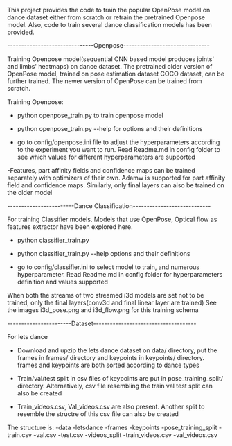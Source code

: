This project provides the code to train the popular OpenPose model on dance dataset either from scratch or retrain the pretrained Openpose model. Also, code to train several dance classification models has been provided.

-------------------------------Openpose-------------------------------

Training Openpose model(sequential CNN based model produces joints' and limbs' heatmaps) on dance dataset. The pretrained older version of OpenPose model, trained on pose estimation dataset COCO dataset, can be further trained. The newer version of OpenPose can be trained from scratch.

Training Openpose:

- python openpose_train.py <arguments> to train openpose model

- python openpose_train.py --help for options and their definitions

- go to config/openpose.ini file to adjust the hyperparameters according to the experiment you want to run. Read Readme.md in config folder to see which values for different hyperparameters are supported

-Features, part affinity fields and confidence maps can be trained separately with optimizers of their own. Adamw is supported for part affinity field and confidence maps. Similarly, only final layers can also be trained on the older model


------------------------Dance Classification----------------------------

For training Classifier models. Models that use OpenPose, Optical flow as features extractor have been explored here.

- python classifier_train.py <arguments>

- python classifier_train.py --help options and their definitions

- go to config/classifier.ini to select model to train, and numerous hyperparameter. Read Readme.md in config folder for hyperparameters definition and values supported

When both the streams of two streamed i3d models are set not to be trained, only the final layers(conv3d and final linear layer are trained) See the images i3d_pose.png and i3d_flow.png for this training schema

-----------------------Dataset-------------------------------------

For lets dance

- Download and upzip the lets dance dataset on data/ directory, put the frames in frames/ directory and keypoints in keypoints/ directory. frames and keypoints are both sorted according to dance types

- Train/val/test split in csv files of keypoints are put in pose_training_split/ directory. Alternatively, csv file resembling the train val test split can also be created

- Train_videos.csv, Val_videos.csv are also present. Another split to resemble the structre of this csv file can also be created

The structure is:
-data
 -letsdance
  -frames
  -keypoints
  -pose_training_split
   -train.csv
   -val.csv
   -test.csv
  -videos_split
   -train_videos.csv
   -val_videos.csv



